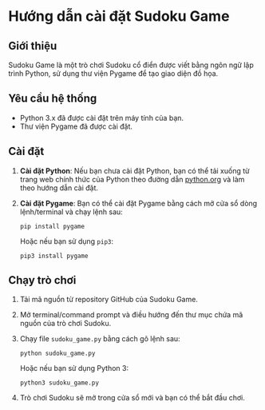 # Hướng dẫn cài đặt Sudoku Game

## Giới thiệu

Sudoku Game là một trò chơi Sudoku cổ điển được viết bằng ngôn ngữ lập trình Python, sử dụng thư viện Pygame để tạo giao diện đồ họa.

## Yêu cầu hệ thống

- Python 3.x đã được cài đặt trên máy tính của bạn.
- Thư viện Pygame đã được cài đặt.

## Cài đặt

1. **Cài đặt Python**: Nếu bạn chưa cài đặt Python, bạn có thể tải xuống từ trang web chính thức của Python theo đường dẫn [python.org](https://www.python.org/downloads/) và làm theo hướng dẫn cài đặt.
2. **Cài đặt Pygame**: Bạn có thể cài đặt Pygame bằng cách mở cửa sổ dòng lệnh/terminal và chạy lệnh sau:

   ```
   pip install pygame
   ```

   Hoặc nếu bạn sử dụng `pip3`:

   ```
   pip3 install pygame
   ```

## Chạy trò chơi

1. Tải mã nguồn từ repository GitHub của Sudoku Game.
2. Mở terminal/command prompt và điều hướng đến thư mục chứa mã nguồn của trò chơi Sudoku.
3. Chạy file `sudoku_game.py` bằng cách gõ lệnh sau:

   ```
   python sudoku_game.py
   ```

   Hoặc nếu bạn sử dụng Python 3:

   ```
   python3 sudoku_game.py
   ```

4. Trò chơi Sudoku sẽ mở trong cửa sổ mới và bạn có thể bắt đầu chơi.
